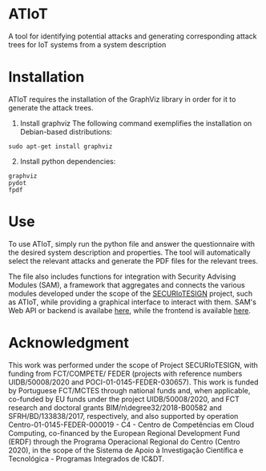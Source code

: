 # ATIoT
A tool for identifying potential attacks and generating corresponding attack trees for IoT systems from a system description

# Installation
ATIoT requires the installation of the GraphViz library in order for it to generate the attack trees.
1. Install graphviz
   The following command exemplifies the installation on Debian-based distributions:
```
sudo apt-get install graphviz
```
2. Install python dependencies:
```
graphviz
pydot
fpdf
```

# Use
To use ATIoT, simply run the python file and answer the questionnaire with the desired system description and properties. The tool will automatically select the relevant attacks and generate the PDF files for the relevant trees.

The file also includes functions for integration with Security Advising Modules (SAM), a framework that aggregates and connects the various modules developed under the scope of the [SECURIoTESIGN](https://lx.it.pt/securIoTesign/) project, such as ATIoT, while providing a graphical interface to interact with them. SAM's Web API or backend is availabe [here](https://github.com/SECURIoTESIGN/SAM-API/), while the frontend is available [here](https://github.com/SECURIoTESIGN/SAM/).

# Acknowledgment

This work was performed under the scope of Project SECURIoTESIGN, with funding from FCT/COMPETE/ FEDER (projects with reference numbers UIDB/50008/2020 and POCI-01-0145-FEDER-030657). This work is funded by Portuguese FCT/MCTES through national funds and, when applicable, co-funded by EU funds under the project UIDB/50008/2020, and FCT research and doctoral grants BIM/n\degree32/2018-B00582 and SFRH/BD/133838/2017, respectively, and also supported by operation Centro-01-0145-FEDER-000019 - C4 - Centro de Competências em Cloud Computing, co-financed by the European Regional Development Fund (ERDF) through the Programa Operacional Regional do Centro (Centro 2020), in the scope of the Sistema de Apoio à Investigação Científica e Tecnológica - Programas Integrados de IC\&DT.

